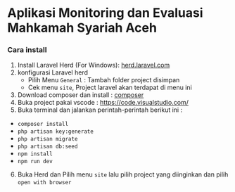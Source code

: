 # Aplikasi Monitoring dan Evaluasi Mahkamah Syariah Aceh

### Cara install

1. Install Laravel Herd (For Windows): [herd.laravel.com](https://herd.laravel.com)
2. konfigurasi Laravel herd 
    - Pilih Menu `General` : Tambah folder project disimpan
    - Cek menu `site`, Project laravel akan terdapat di menu ini
3. Download composer dan install : [composer](https://getcomposer.org/download/)
4. Buka project pakai vscode : https://code.visualstudio.com/
5. Buka terminal dan jalankan perintah-perintah berikut ini :
 - `composer install`
 - `php artisan key:generate`
 - `php artisan migrate`
 - `php artisan db:seed`
 - `npm install`
 - `npm run dev`

 6. Buka Herd dan Pilih menu `site` lalu pilih project yang diinginkan dan pilih `open with browser`